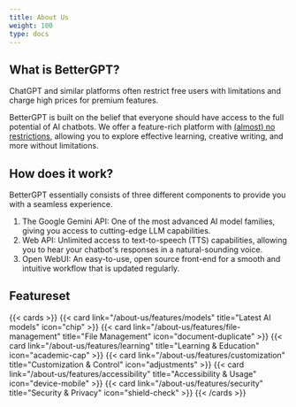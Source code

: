 ```yaml
---
title: About Us
weight: 100
type: docs
---
```

## What is BetterGPT?
ChatGPT and similar platforms often restrict free users with limitations and charge high prices for premium features.

BetterGPT is built on the belief that everyone should have access to the full potential of AI chatbots. We offer a feature-rich platform with [(almost) no restrictions](/what/limitations/), allowing you to explore effective learning, creative writing, and more without limitations.

## How does it work?
BetterGPT essentially consists of three different components to provide you with a seamless experience.
1. The Google Gemini API: One of the most advanced AI model families, giving you access to cutting-edge LLM capabilities.
2. Web API: Unlimited access to text-to-speech (TTS) capabilities, allowing you to hear your chatbot's responses in a natural-sounding voice.
3. Open WebUI: An easy-to-use, open source front-end for a smooth and intuitive workflow that is updated regularly.

## Featureset
{{< cards >}}
  {{< card link="/about-us/features/models" title="Latest AI models" icon="chip" >}}
  {{< card link="/about-us/features/file-management" title="File Management" icon="document-duplicate" >}}
  {{< card link="/about-us/features/learning" title="Learning & Education" icon="academic-cap" >}}
  {{< card link="/about-us/features/customization" title="Customization & Control" icon="adjustments" >}}
  {{< card link="/about-us/features/accessibility" title="Accessibility & Usage" icon="device-mobile" >}}
  {{< card link="/about-us/features/security" title="Security & Privacy" icon="shield-check" >}}
{{< /cards >}}

